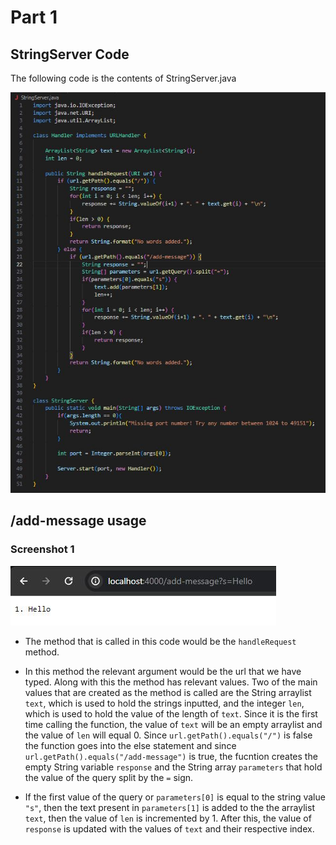 # Part 1
## StringServer Code

The following code is the contents of StringServer.java

![Image](lab2-images/lab2-1.1.jpg)

## /add-message usage
### Screenshot 1

![Image](lab2-images/lab2-1.2.jpg)

- The method that is called in this code would be the `handleRequest` method.

- In this method the relevant argument would be the url that we have typed. Along with this the method has relevant values. Two of the main values that are created as the method is called are the String arraylist `text`, which is used to hold the strings inputted, and the integer `len`, which is used to hold the value of the length of `text`. Since it is the first time calling the function, the value of `text` will be an empty arraylist and the value of `len` will equal 0. Since `url.getPath().equals("/")` is false the function goes into the else statement and since `url.getPath().equals("/add-message")` is true, the fucntion creates the empty String variable `response` and the String array `parameters` that hold the value of the query split by the `=` sign.

- If the first value of the query or `parameters[0]` is equal to the string value `"s"`, then the text present in `parameters[1]` is added to the the arraylist `text`, then the value of `len` is incremented by 1. After this, the value of `response` is updated with the values of `text` and their respective index.
